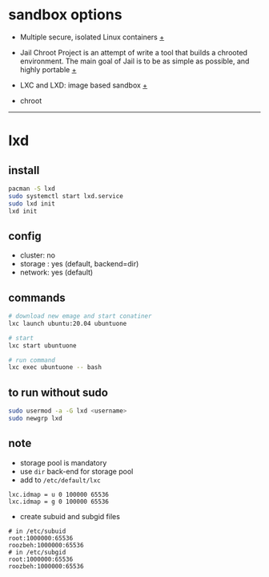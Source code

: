 # sandbox options

-   Multiple secure, isolated Linux containers [+](https://openvz.org/)

-   Jail Chroot Project is an attempt of write a tool that builds a chrooted environment. The main goal of Jail is to be as simple as possible, and highly portable [+](http://www.jmcresearch.com/projects/jail/)

-   LXC and LXD: image based sandbox [+](https://linuxcontainers.org/)

-   chroot

---

# lxd

## install

```bash
pacman -S lxd
sudo systemctl start lxd.service
sudo lxd init
lxd init
```

## config

-   cluster: no
-   storage : yes (default, backend=dir)
-   network: yes (default)

## commands

```bash
# download new emage and start conatiner
lxc launch ubuntu:20.04 ubuntuone

# start
lxc start ubuntuone

# run command
lxc exec ubuntuone -- bash


```

## to run without sudo

```bash
sudo usermod -a -G lxd <username>
sudo newgrp lxd
```

## note

-   storage pool is mandatory
-   use `dir` back-end for storage pool
-   add to `/etc/default/lxc`

```
lxc.idmap = u 0 100000 65536
lxc.idmap = g 0 100000 65536
```

-   create subuid and subgid files

```
# in /etc/subuid
root:1000000:65536
roozbeh:1000000:65536
# in /etc/subgid
root:1000000:65536
roozbeh:1000000:65536
```
